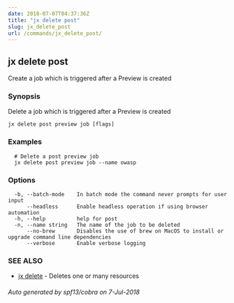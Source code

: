 ```yaml
---
date: 2018-07-07T04:37:36Z
title: "jx delete post"
slug: jx_delete_post
url: /commands/jx_delete_post/
---
```

## jx delete post

Create a job which is triggered after a Preview is created

### Synopsis

Delete a job which is triggered after a Preview is created

```
jx delete post preview job [flags]
```

### Examples

```
  # Delete a post preview job
  jx delete post preview job --name owasp
```

### Options

```
  -b, --batch-mode    In batch mode the command never prompts for user input
      --headless      Enable headless operation if using browser automation
  -h, --help          help for post
  -n, --name string   The name of the job to be deleted
      --no-brew       Disables the use of brew on MacOS to install or upgrade command line dependencies
      --verbose       Enable verbose logging
```

### SEE ALSO

* [jx delete](/commands/jx_delete/)	 - Deletes one or many resources

###### Auto generated by spf13/cobra on 7-Jul-2018
